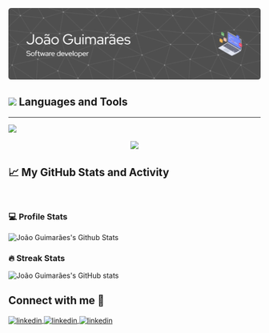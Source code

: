 ![image](header.png)


<!--
**joaoguimaraespro/joaoguimaraespro** is a ✨ _special_ ✨ repository because its `README.md` (this file) appears on your GitHub profile.


Here are some ideas to get you started:

- 🔭 I’m currently working on ReadinessIT
- 🌱 I’m currently learning ...
- 👯 I’m looking to collaborate on ...
- 🤔 I’m looking for help with ...
- 💬 Ask me about ... 
- 📫 How to reach me: ...
- 😄 Pronouns: ...
- ⚡ Fun fact: ... ds
-->




## <picture><img src = "https://user-images.githubusercontent.com/122754409/256830722-2c143cb0-70c2-4529-a6b8-421ebf4bd271.png" width = 50px></picture> **Languages and Tools**
---

<img src="https://skillicons.dev/icons?i=java,c,cs,js,py,ts,nodejs,dart,html,css,mysql,mongodb,postgres,gradle,maven,spring,angular,flutter,dotnet,docker,git,github,gitlab,postman,
idea,androidstudio,visualstudio,vscode&perline=10" />

<p align="center">
  <a href="https://skillicons.dev">
    <img src="https://skillicons.dev/icons?i=git,aws,bootstrap,c,cpp,css,discord,docker,dynamodb,express,figma,firebase,github,html,idea,java,js,kotlin,linux,md,materialui,mongodb,mysql,nextjs,nodejs,postman,py,react,redux,tailwind,ts,vscode&perline=14" />
  </a>
</p>

## 📈 My GitHub Stats and Activity

<br/>

### 💻 Profile Stats

<img alt="João Guimarães's Github Stats" src="https://github-readme-stats.vercel.app/api/?username=joaoguimaraespro&show_icons=true&include_all_commits=true&count_private=true&theme=react&hide_border=true&bg_color=1F222E&title_color=C5D0D1&icon_color=F8D866" height="192px"/>


### 🔥 Streak Stats

![João Guimarães's  GitHub stats](https://github-readme-streak-stats.herokuapp.com?user=joaoguimaraespro&theme=dracula&hide_border=true&border_radius=30.1&date_format=j%2Fn%5B%2FY%5D&mode=weekly&ring=A7D3D1&sideNums=DDDDDD&currStreakNum=3EC4FF&fire=A7D3D1&sideLabels=A7D3D1&currStreakLabel=3EC4FF)




## Connect with me 🤝

<p >
<a href="https://www.linkedin.com/in/joaoguimaraes2000/" target="blank"><img align="center" src="https://github-production-user-asset-6210df.s3.amazonaws.com/122754409/256609979-dbe4a8fc-2bdf-4b3d-b0d8-c4e783153805.png" alt="linkedin" height="50" width="50" />
<a href="https://github.com/joaoguimaraespro" target="blank"><img align="center" src="https://user-images.githubusercontent.com/122754409/256825847-1281f013-edd8-468e-b073-b856c9d940d7.png" alt="linkedin" height="50" width="50" />
<a href="mailto:joaoguimaraes.pro@hotmail.com" target="blank"><img align="center" src="https://user-images.githubusercontent.com/122754409/256825345-33393330-313f-45c9-9e67-7428fc20de4d.png" alt="linkedin" height="50" width="50" />  
</p>
